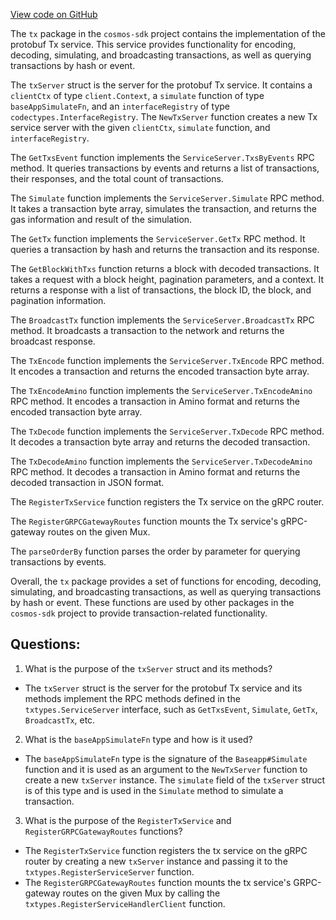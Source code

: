 [View code on GitHub](https://github.com/cosmos/cosmos-sdk/blob/main/x/auth/tx/service.go)

The `tx` package in the `cosmos-sdk` project contains the implementation of the protobuf Tx service. This service provides functionality for encoding, decoding, simulating, and broadcasting transactions, as well as querying transactions by hash or event. 

The `txServer` struct is the server for the protobuf Tx service. It contains a `clientCtx` of type `client.Context`, a `simulate` function of type `baseAppSimulateFn`, and an `interfaceRegistry` of type `codectypes.InterfaceRegistry`. The `NewTxServer` function creates a new Tx service server with the given `clientCtx`, `simulate` function, and `interfaceRegistry`. 

The `GetTxsEvent` function implements the `ServiceServer.TxsByEvents` RPC method. It queries transactions by events and returns a list of transactions, their responses, and the total count of transactions. 

The `Simulate` function implements the `ServiceServer.Simulate` RPC method. It takes a transaction byte array, simulates the transaction, and returns the gas information and result of the simulation. 

The `GetTx` function implements the `ServiceServer.GetTx` RPC method. It queries a transaction by hash and returns the transaction and its response. 

The `GetBlockWithTxs` function returns a block with decoded transactions. It takes a request with a block height, pagination parameters, and a context. It returns a response with a list of transactions, the block ID, the block, and pagination information. 

The `BroadcastTx` function implements the `ServiceServer.BroadcastTx` RPC method. It broadcasts a transaction to the network and returns the broadcast response. 

The `TxEncode` function implements the `ServiceServer.TxEncode` RPC method. It encodes a transaction and returns the encoded transaction byte array. 

The `TxEncodeAmino` function implements the `ServiceServer.TxEncodeAmino` RPC method. It encodes a transaction in Amino format and returns the encoded transaction byte array. 

The `TxDecode` function implements the `ServiceServer.TxDecode` RPC method. It decodes a transaction byte array and returns the decoded transaction. 

The `TxDecodeAmino` function implements the `ServiceServer.TxDecodeAmino` RPC method. It decodes a transaction in Amino format and returns the decoded transaction in JSON format. 

The `RegisterTxService` function registers the Tx service on the gRPC router. 

The `RegisterGRPCGatewayRoutes` function mounts the Tx service's gRPC-gateway routes on the given Mux. 

The `parseOrderBy` function parses the order by parameter for querying transactions by events. 

Overall, the `tx` package provides a set of functions for encoding, decoding, simulating, and broadcasting transactions, as well as querying transactions by hash or event. These functions are used by other packages in the `cosmos-sdk` project to provide transaction-related functionality.
## Questions: 
 1. What is the purpose of the `txServer` struct and its methods?
- The `txServer` struct is the server for the protobuf Tx service and its methods implement the RPC methods defined in the `txtypes.ServiceServer` interface, such as `GetTxsEvent`, `Simulate`, `GetTx`, `BroadcastTx`, etc.

2. What is the `baseAppSimulateFn` type and how is it used?
- The `baseAppSimulateFn` type is the signature of the `Baseapp#Simulate` function and it is used as an argument to the `NewTxServer` function to create a new `txServer` instance. The `simulate` field of the `txServer` struct is of this type and is used in the `Simulate` method to simulate a transaction.

3. What is the purpose of the `RegisterTxService` and `RegisterGRPCGatewayRoutes` functions?
- The `RegisterTxService` function registers the tx service on the gRPC router by creating a new `txServer` instance and passing it to the `txtypes.RegisterServiceServer` function. 
- The `RegisterGRPCGatewayRoutes` function mounts the tx service's GRPC-gateway routes on the given Mux by calling the `txtypes.RegisterServiceHandlerClient` function.